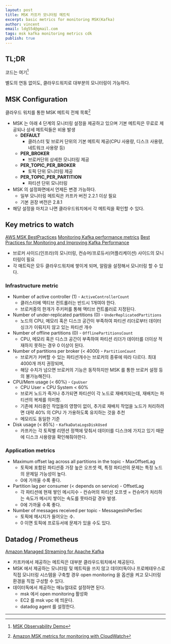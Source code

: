 ```yaml
---
layout: post
title: MSK 카프카 모니터링 메트릭
excerpt: basic metrics for monitoring MSK(Kafka)
author: vincent
email: ldg55d@gmail.com
tags: msk kafka monitoring metrics cdk
publish: true
---
```


## TL;DR

코드는 여기[^1]

별도의 연동 없이도, 클라우드워치로 대부분의 모니터링이 가능하다.

## MSK Configuration

클라우드 워치를 통한 MSK 메트릭 전체 목록[^2]

- MSK 는 아래 4 단계의 모니터링 설정을 제공하고 있으며 기본 메트릭은 무료로 제공되나 상세 메트릭들은 비용 발생
  - **DEFAULT**
    - 클러스터 및 브로커 단위의 기본 메트릭 제공(CPU 사용량, 디스크 사용량, 네트워크 사용량 등)
  - **PER_BROKER**
    - 브로커단위 상세한 모니터링 제공
  - **PER_TOPIC_PER_BROKER**
    - 토픽 단위 모니터링 제공
  - **PER_TOPIC_PER_PARTITION**
    - 파티션 단위 모니터링
- MSK 의 설정화면에서 언제든 변경 가능하다.
  - 일부 모니터링 메트릭은 카프카 버전 2.2.1 이상 필요
  - 기본 권장 버전은 2.8.1
- 해당 설정을 마치고 나면 클라우드워치에서 각 메트릭을 확인할 수 있다.

## Key metrics to watch

[AWS MSK BestPractices](https://docs.aws.amazon.com/msk/latest/developerguide/bestpractices.html)
[Monitoring Kafka performance metrics](https://www.datadoghq.com/blog/monitoring-kafka-performance-metrics/)
[Best Practices for Monitoring and Improving Kafka Performance](https://www.youtube.com/watch?v=R6OKibnXpBs)

- 브로커 사이드(인프라)의 모니터링, 컨슈머/프로듀서(어플리케이션) 사이드의 모니터링이 필요
- 각 매트릭은 모두 클라우드워치에 쌓이게 되며, 알람을 설정해서 모니터링 할 수 있다.

### Infrastructure metric

- Number of active controller (1) - `ActiveControllerCount`
  - 클러스터에 액티브 컨트롤러는 반드시 1개여야 한다.
  - 브로커중의 한개가 주키퍼를 통해 액티브 컨트롤러로 지정된다.
- Number of under-replicated partitions (0) - `UnderReplicatedPartitions`
  - 노드의 CPU, 메모리 혹은 디스크 공간이 부족하여 파티션 리더로부터 데이터 싱크가 이뤄지지 않고 있는 파티션 개수
- Number of offline partitions (0) - `OfflinePartitionsCount`
  - CPU, 메모리 혹은 디스크 공간이 부족하여 파티션 리더가 데이터를 더이상 적재하지 못하는 경우 0 이상이 된다.
- Number of partitions per broker (< 4000) - `PartitionCount`
  - 브로커가 커버할 수 있는 파티션개수는 브로커의 종류에 따라 다르다. 최대 4000개 까지 권장되며,
  - 해당 수치가 넘으면 브로커의 기능은 동작하지만 MSK 를 통한 브로커 설정 등의 불가능해진다.
- CPU/Mem usage (< 60%) - `CpuUser`
  - CPU User + CPU System < 60%
  - 브로커 노드가 죽거나 추가되면 파티션이 각 노드로 재배치되는데, 재배치는 파티션의 복제를 의미함.
  - 기존에 처리중인 작업들의 영향이 없이, 추가로 재배치 작업을 노드가 처리하려면 대략 40% 의 CPU 가 가용하도록 유지하는 것을 추천
  - 메모리도 동일한 기준
- Disk usage (< 85%) - `KafkaDataLogsDiskUsed`
  - 카프카는 각 토픽별 리텐션 정책에 맞춰서 데이터를 디스크에 가지고 있기 때문에 디스크 사용량을 확인해줘야한다.

### Application metrics

- Maximum offset lag across all partitions in the topic - MaxOffsetLag
  - 토픽에 포함된 파티션중 가장 높은 오프셋 렉, 특정 파티션의 문제는 특정 노드의 문제일 가능성이 높다.
  - 0에 가까울 수록 좋다.
- Partition lag per consumer (< depends on service) - OffsetLag
  - 각 파티션에 현재 쌓인 메시지수 - 컨슈머의 파티션 오프셋 = 컨슈머가 처리하는 속도가 메시지 쌓이는 속도를 못따라갈 경우 발생.
  - 0에 가까울 수록 좋다.
- Number of messages received per topic - MessagesInPerSec
  - 토픽에 메시지가 들어오는 수.
  - 0 이면 토픽에 프로듀서에 문제가 있을 수도 있다.

## Datadog / Prometheus

[Amazon Managed Streaming for Apache Kafka](https://docs.datadoghq.com/integrations/amazon_msk/#installation)

- 카프카에서 제공하는 메트릭은 대부분 클라우드워치에서 제공된다.
- MSK 에서 제공하는 모니터링 및 메트릭을 쓰지 않고 데이터독이나 프로메테우스로 직접 모니터링 시스템을 구축할 경우 open monitoring 을 옵션을 켜고 모니터링 환경을 직접 구성할 수 있다.
- 데이터독에서 제공하는 매뉴얼대로 설정하면 된다.
  - msk 에서 open monitoring 활성화
  - EC2 를 msk vpc 에 띄운다.
  - datadog agent 를 설정한다.

---

[^1]: [MSK Observability Demo](https://github.com/haandol/msk-observability)
[^2]: [Amazon MSK metrics for monitoring with CloudWatch](https://docs.aws.amazon.com/msk/latest/developerguide/metrics-details.html)
